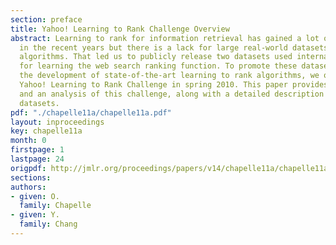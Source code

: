 ```yaml
---
section: preface
title: Yahoo! Learning to Rank Challenge Overview
abstract: Learning to rank for information retrieval has gained a lot of interest
  in the recent years but there is a lack for large real-world datasets to benchmark
  algorithms. That led us to publicly release two datasets used internally at Yahoo!
  for learning the web search ranking function. To promote these datasets and foster
  the development of state-of-the-art learning to rank algorithms, we organized the
  Yahoo! Learning to Rank Challenge in spring 2010. This paper provides an overview
  and an analysis of this challenge, along with a detailed description of the released
  datasets.
pdf: "./chapelle11a/chapelle11a.pdf"
layout: inproceedings
key: chapelle11a
month: 0
firstpage: 1
lastpage: 24
origpdf: http://jmlr.org/proceedings/papers/v14/chapelle11a/chapelle11a.pdf
sections: 
authors:
- given: O.
  family: Chapelle
- given: Y.
  family: Chang
---
```

